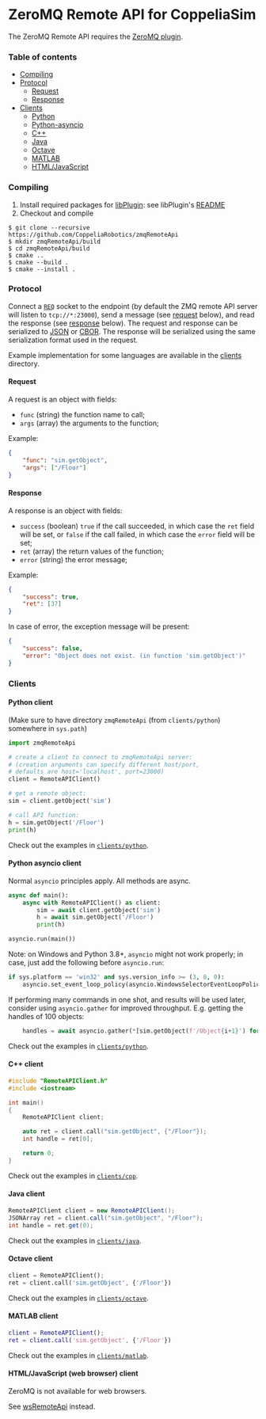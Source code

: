 # ZeroMQ Remote API for CoppeliaSim

The ZeroMQ Remote API requires the [ZeroMQ plugin](https://github.com/CoppeliaRobotics/simExtZeroMQ).

### Table of contents

 - [Compiling](#compiling)
 - [Protocol](#protocol)
     - [Request](#request)
     - [Response](#response)
 - [Clients](#clients)
     - [Python](#python-client)
     - [Python-asyncio](#python-asyncio-client)
     - [C++](#c-client)
     - [Java](#java-client)
     - [Octave](#octave-client)
     - [MATLAB](#matlab-client)
     - [HTML/JavaScript](#htmljavascript-web-browser-client)


### Compiling

1. Install required packages for [libPlugin](https://github.com/CoppeliaRobotics/libPlugin): see libPlugin's [README](external/libPlugin/README.md)
2. Checkout and compile
```text
$ git clone --recursive https://github.com/CoppeliaRobotics/zmqRemoteApi
$ mkdir zmqRemoteApi/build
$ cd zmqRemoteApi/build
$ cmake ..
$ cmake --build .
$ cmake --install .
```

### Protocol

Connect a [`REQ`](https://zeromq.org/socket-api/#req-socket) socket to the endpoint (by default the ZMQ remote API server will listen to `tcp://*:23000`), send a message (see [request](#request) below), and read the response (see [response](#response) below). The request and response can be serialized to [JSON](https://www.json.org) or [CBOR](https://cbor.io). The response will be serialized using the same serialization format used in the request.

Example implementation for some languages are available in the [clients](tree/master/clients) directory.

#### Request

A request is an object with fields:
- `func` (string) the function name to call;
- `args` (array) the arguments to the function;

Example:

```json
{
    "func": "sim.getObject",
    "args": ["/Floor"]
}
```

#### Response

A response is an object with fields:
- `success` (boolean) `true` if the call succeeded, in which case the `ret` field will be set, or `false` if the call failed, in which case the `error` field will be set;
- `ret` (array) the return values of the function;
- `error` (string) the error message;

Example:

```json
{
    "success": true,
    "ret": [37]
}
```

In case of error, the exception message will be present:

```json
{
    "success": false,
    "error": "Object does not exist. (in function 'sim.getObject')"
}
```

### Clients

#### Python client

(Make sure to have directory `zmqRemoteApi` (from `clients/python`) somewhere in `sys.path`)

```python
import zmqRemoteApi

# create a client to connect to zmqRemoteApi server:
# (creation arguments can specify different host/port,
# defaults are host='localhost', port=23000)
client = RemoteAPIClient()

# get a remote object:
sim = client.getObject('sim')

# call API function:
h = sim.getObject('/Floor')
print(h)
```

Check out the examples in [`clients/python`](clients/python).

#### Python asyncio client

Normal `asyncio` principles apply. All methods are async.

```python
async def main():
    async with RemoteAPIClient() as client:
        sim = await client.getObject('sim')
        h = await sim.getObject('/Floor')
        print(h)

asyncio.run(main())
```

Note: on Windows and Python 3.8+, `asyncio` might not work properly; in case, just add the following before `asyncio.run`:

```python
if sys.platform == 'win32' and sys.version_info >= (3, 8, 0):
    asyncio.set_event_loop_policy(asyncio.WindowsSelectorEventLoopPolicy())
```

If performing many commands in one shot, and results will be used later, consider using `asyncio.gather` for improved throughput. E.g. getting the handles of 100 objects:

```python
    handles = await asyncio.gather(*[sim.getObject(f'/Object{i+1}') for i in range(100)])
```

Check out the examples in [`clients/python`](clients/python).

#### C++ client

```cpp
#include "RemoteAPIClient.h"
#include <iostream>

int main()
{
    RemoteAPIClient client;

    auto ret = client.call("sim.getObject", {"/Floor"});
    int handle = ret[0];

    return 0;
}
```

Check out the examples in [`clients/cpp`](clients/cpp).

#### Java client

```java
RemoteAPIClient client = new RemoteAPIClient();
JSONArray ret = client.call("sim.getObject", "/Floor");
int handle = ret.get(0);
```

Check out the examples in [`clients/java`](clients/java).

#### Octave client

```octave
client = RemoteAPIClient();
ret = client.call('sim.getObject', {'/Floor'})
```

Check out the examples in [`clients/octave`](clients/octave).

#### MATLAB client

```matlab
client = RemoteAPIClient();
ret = client.call('sim.getObject', {'/Floor'})
```

Check out the examples in [`clients/matlab`](clients/matlab).

#### HTML/JavaScript (web browser) client

ZeroMQ is not available for web browsers.

See [wsRemoteApi](https://github.com/CoppeliaRobotics/wsRemoteApi) instead.
